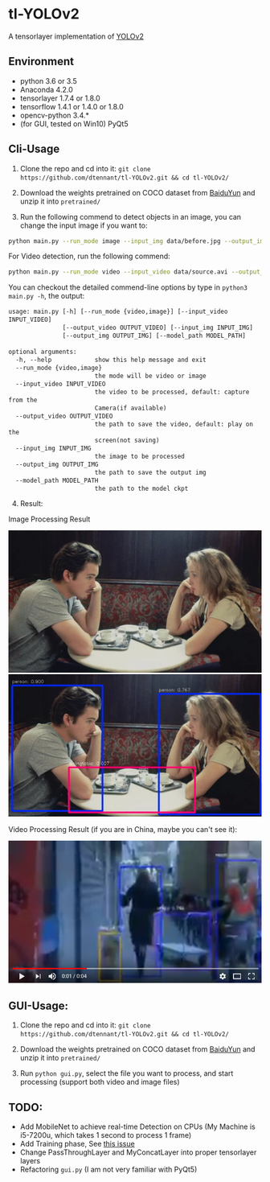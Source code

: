 # tl-YOLOv2
A tensorlayer implementation of [YOLOv2](http://pjreddie.com/darknet/yolo/)

## Environment

- python 3.6 or 3.5
- Anaconda 4.2.0
- tensorlayer 1.7.4 or 1.8.0
- tensorflow 1.4.1 or 1.4.0 or 1.8.0
- opencv-python 3.4.*
- (for GUI, tested on Win10) PyQt5

## Cli-Usage

1. Clone the repo and cd into it: `git clone https://github.com/dtennant/tl-YOLOv2.git && cd tl-YOLOv2/`

2. Download the weights pretrained on COCO dataset from [BaiduYun](https://pan.baidu.com/s/1t7FGZyEB88MF6fAaLCZOzw) and unzip it into `pretrained/`

3. Run the following commend to detect objects in an image, you can change the input image if you want to:
```bash
python main.py --run_mode image --input_img data/before.jpg --output_img data/after.jpg --model_path pretrained/tl-yolov2.ckpt
```

For Video detection, run the following commend:
```bash
python main.py --run_mode video --input_video data/source.avi --output_video data/target.avi --model_path pretrained/tl-yolov2.ckpt
```

You can checkout the detailed commend-line options by type in `python3 main.py -h`, the output:
```
usage: main.py [-h] [--run_mode {video,image}] [--input_video INPUT_VIDEO]
               [--output_video OUTPUT_VIDEO] [--input_img INPUT_IMG]
               [--output_img OUTPUT_IMG] [--model_path MODEL_PATH]

optional arguments:
  -h, --help            show this help message and exit
  --run_mode {video,image}
                        the mode will be video or image
  --input_video INPUT_VIDEO
                        the video to be processed, default: capture from the
                        Camera(if available)
  --output_video OUTPUT_VIDEO
                        the path to save the video, default: play on the
                        screen(not saving)
  --input_img INPUT_IMG
                        the image to be processed
  --output_img OUTPUT_IMG
                        the path to save the output img
  --model_path MODEL_PATH
                        the path to the model ckpt
```

4. Result:

Image Processing Result

![before](https://raw.githubusercontent.com/DTennant/tl-YOLOv2/master/data/before.jpg)
![after](https://raw.githubusercontent.com/DTennant/tl-YOLOv2/master/data/after.jpg)

Video Processing Result (if you are in China, maybe you can't see it):

[![Watch the video](https://raw.githubusercontent.com/DTennant/tl-YOLOv2/master/data/video.png)](http://youtu.be/bbWiJfV9XBI)


## GUI-Usage:

1. Clone the repo and cd into it: `git clone https://github.com/dtennant/tl-YOLOv2.git && cd tl-YOLOv2/`

2. Download the weights pretrained on COCO dataset from [BaiduYun](https://pan.baidu.com/s/1t7FGZyEB88MF6fAaLCZOzw) and unzip it into `pretrained/`

3. Run `python gui.py`, select the file you want to process, and start processing (support both video and image files)


## TODO:

- Add MobileNet to achieve real-time Detection on CPUs (My Machine is i5-7200u, which takes 1 second to process 1 frame)
- Add Training phase, See [this issue](https://github.com/tensorlayer/tensorlayer/issues/435)
- Change PassThroughLayer and MyConcatLayer into proper tensorlayer layers
- Refactoring `gui.py` (I am not very familiar with PyQt5)